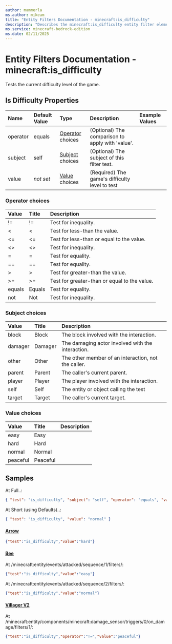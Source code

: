 ```yaml
---
author: mammerla
ms.author: mikeam
title: "Entity Filters Documentation - minecraft:is_difficulty"
description: "Describes the minecraft:is_difficulty entity filter element"
ms.service: minecraft-bedrock-edition
ms.date: 02/11/2025 
---
```


# Entity Filters Documentation - minecraft:is_difficulty

Tests the current difficulty level of the game.


## Is Difficulty Properties

|Name       |Default Value |Type |Description |Example Values |
|:----------|:-------------|:----|:-----------|:------------- |
| operator | equals | [Operator](#operator-choices) choices | (Optional) The comparison to apply with 'value'. |  | 
| subject | self | [Subject](#subject-choices) choices | (Optional) The subject of this filter test. |  | 
| value | *not set* | [Value](#value-choices) choices | (Required) The game's difficulty level to test |  | 

### Operator choices

|Value       |Title |Description |
|:-----------|:-----|:-----------|
| != | != | Test for inequality.|
| < | < | Test for less-than the value.|
| <= | <= | Test for less-than or equal to the value.|
| <> | <> | Test for inequality.|
| = | = | Test for equality.|
| == | == | Test for equality.|
| > | > | Test for greater-than the value.|
| >= | >= | Test for greater-than or equal to the value.|
| equals | Equals | Test for equality.|
| not | Not | Test for inequality.|

### Subject choices

|Value       |Title |Description |
|:-----------|:-----|:-----------|
| block | Block | The block involved with the interaction.|
| damager | Damager | The damaging actor involved with the interaction.|
| other | Other | The other member of an interaction, not the caller.|
| parent | Parent | The caller's current parent.|
| player | Player | The player involved with the interaction.|
| self | Self | The entity or object calling the test|
| target | Target | The caller's current target.|

### Value choices

|Value       |Title |Description |
|:-----------|:-----|:-----------|
| easy | Easy | |
| hard | Hard | |
| normal | Normal | |
| peaceful | Peaceful | |

## Samples

At Full..: 

```json
{ "test": "is_difficulty", "subject": "self", "operator": "equals", "value": "normal" }
```

At Short (using Defaults)..: 

```json
{ "test": "is_difficulty", "value": "normal" }
```

#### [Arrow](https://github.com/Mojang/bedrock-samples/tree/preview/behavior_pack/entities/arrow.json)


```json
{"test":"is_difficulty","value":"hard"}
```

#### [Bee](https://github.com/Mojang/bedrock-samples/tree/preview/behavior_pack/entities/bee.json)

At /minecraft:entity/events/attacked/sequence/1/filters/: 

```json
{"test":"is_difficulty","value":"easy"}
```

At /minecraft:entity/events/attacked/sequence/2/filters/: 

```json
{"test":"is_difficulty","value":"normal"}
```

#### [Villager V2](https://github.com/Mojang/bedrock-samples/tree/preview/behavior_pack/entities/villager_v2.json)

At /minecraft:entity/components/minecraft:damage_sensor/triggers/0/on_damage/filters/1/: 

```json
{"test":"is_difficulty","operator":"!=","value":"peaceful"}
```
